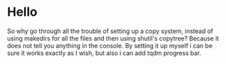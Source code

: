  # Hello

 So why go through all the trouble of setting up a copy system, instead of using makedirs for all the files and then using shutil's copytree? Because it does not tell you anything in the console. By setting it up myself i can be sure it works exactly as I wish, but also i can add tqdm progress bar.